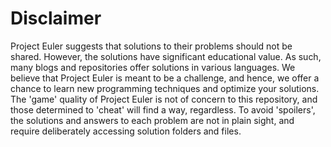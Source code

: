 Disclaimer
=============

Project Euler suggests that solutions to their problems should not be shared.
However, the solutions have significant educational value. As such, many blogs and repositories offer solutions in various languages.
We believe that Project Euler is meant to be a challenge, and hence, we offer a chance to learn new programming techniques and optimize your solutions.
The 'game' quality of Project Euler is not of concern to this repository, and those determined to 'cheat' will find a way, regardless.
To avoid 'spoilers', the solutions and answers to each problem are not in plain sight, and require deliberately accessing solution folders and files.
